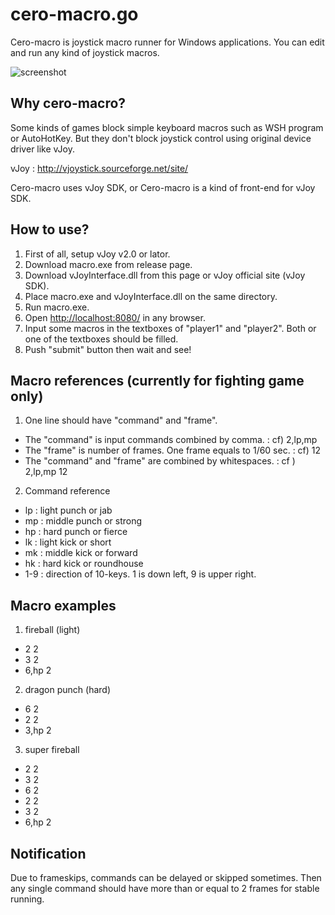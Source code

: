 # cero-macro.go
Cero-macro is joystick macro runner for Windows applications.
You can edit and run any kind of joystick macros.

![screenshot](https://raw.githubusercontent.com/wiki/cero-t/cero-macro.go/images/screenshot1.png "Screen Shot")

## Why cero-macro?
Some kinds of games block simple keyboard macros such as WSH program or AutoHotKey.
But they don't block joystick control using original device driver like vJoy.

vJoy : <http://vjoystick.sourceforge.net/site/>

Cero-macro uses vJoy SDK, or Cero-macro is a kind of front-end for vJoy SDK.

## How to use?

1. First of all, setup vJoy v2.0 or lator.
2. Download macro.exe from release page.
3. Download vJoyInterface.dll from this page or vJoy official site (vJoy SDK).
4. Place macro.exe and vJoyInterface.dll on the same directory.
5. Run macro.exe.
6. Open <http://localhost:8080/> in any browser.
7. Input some macros in the textboxes of "player1" and "player2". Both or one of the textboxes should be filled.
8. Push "submit" button then wait and see!


## Macro references (currently for fighting game only)

1. One line should have "command" and "frame".
 * The "command" is input commands combined by comma. : cf) 2,lp,mp
 * The "frame" is number of frames. One frame equals to 1/60 sec. : cf) 12
 * The "command" and "frame" are combined by whitespaces. : cf ) 2,lp,mp 12
2. Command reference
 * lp : light punch or jab
 * mp : middle punch or strong
 * hp : hard punch or fierce
 * lk : light kick or short
 * mk : middle kick or forward
 * hk : hard kick or roundhouse
 * 1-9 : direction of 10-keys. 1 is down left, 9 is upper right.

## Macro examples

1. fireball (light)
 * 2 2
 * 3 2
 * 6,hp 2
2. dragon punch (hard)
 * 6 2
 * 2 2
 * 3,hp 2
3. super fireball
 * 2 2
 * 3 2
 * 6 2
 * 2 2
 * 3 2
 * 6,hp 2


## Notification

Due to frameskips, commands can be delayed or skipped sometimes.
Then any single command should have more than or equal to 2 frames for stable running.
